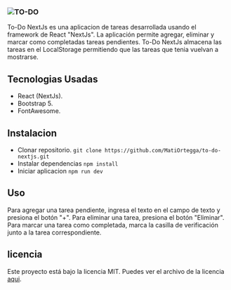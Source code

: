 ### ![TO-DO](https://user-images.githubusercontent.com/64261900/234760193-be826524-110a-4aad-8531-e774d93194d8.jpg)



To-Do NextJs es una aplicacion de tareas desarrollada usando el framework de React "NextJs". La aplicación permite agregar, eliminar y marcar como completadas tareas pendientes.
To-Do NextJs almacena las tareas en el LocalStorage permitiendo que las tareas que tenia vuelvan a mostrarse.

## Tecnologias Usadas
+ React (NextJs).
+ Bootstrap 5.
+ FontAwesome.

## Instalacion
+ Clonar repositorio. `git clone https://github.com/MatiOrtegga/to-do-nextjs.git`
+ Instalar dependencias `npm install`
+ Iniciar aplicacion `npm run dev`
## Uso
Para agregar una tarea pendiente, ingresa el texto en el campo de texto y presiona el botón "+". Para eliminar una tarea, presiona el botón "Eliminar". Para marcar una tarea como completada, marca la casilla de verificación junto a la tarea correspondiente.

## licencia 
Este proyecto está bajo la licencia MIT. Puedes ver el archivo de la licencia [aqui](license.txt).
